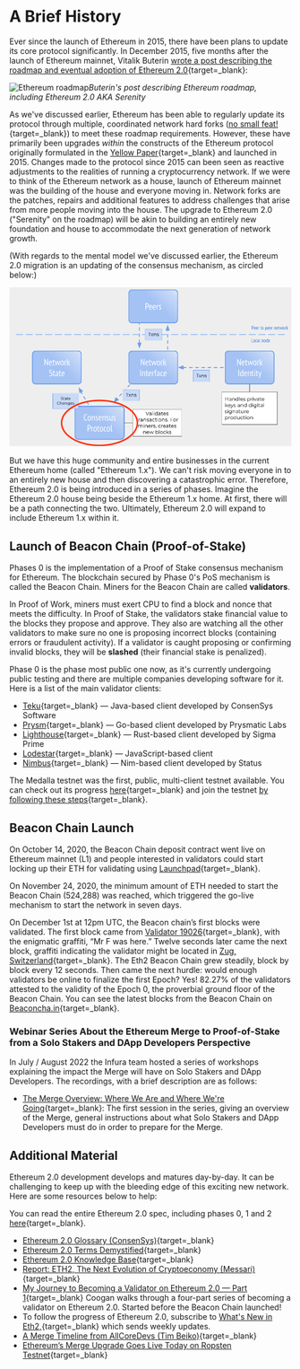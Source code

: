 # A Brief History

Ever since the launch of Ethereum in 2015, there have been plans to update its core protocol significantly. In December 2015, five months after the launch of Ethereum mainnet, Vitalik Buterin [wrote a post describing the roadmap and eventual adoption of Ethereum 2.0](https://blog.ethereum.org/2015/12/24/understanding-serenity-part-i-abstraction/){target=\_blank}:

![Ethereum roadmap](https://files.cdn.thinkific.com/file_uploads/205430/images/8a2/155/eeb/Screen_Shot_2020-09-02_at_9.56.24_AM.png)_Buterin's post describing Ethereum roadmap, including Ethereum 2.0 AKA Serenity_

As we've discussed earlier, Ethereum has been able to regularly update its protocol through multiple, coordinated network hard forks ([no small feat!](https://www.ccs.neu.edu/home/amislove/publications/Ethereum-HotNets.pdf){target=\_blank}) to meet these roadmap requirements. However, these have primarily been upgrades _within_ the constructs of the Ethereum protocol originally formulated in the [Yellow Paper](https://ethereum.github.io/yellowpaper/paper.pdf){target=\_blank} and launched in 2015\. Changes made to the protocol since 2015 can been seen as reactive adjustments to the realities of running a cryptocurrency network. If we were to think of the Ethereum network as a house, launch of Ethereum mainnet was the building of the house and everyone moving in. Network forks are the patches, repairs and additional features to address challenges that arise from more people moving into the house. The upgrade to Ethereum 2.0 ("Serenity" on the roadmap) will be akin to building an entirely new foundation and house to accommodate the next generation of network growth.

(With regards to the mental model we've discussed earlier, the Ethereum 2.0 migration is an updating of the consensus mechanism, as circled below:)

![Updating the blockchain mental model to show Ethereum 2.0](../../img/S10/ag-blockchain-eth-2.png)

But we have this huge community and entire businesses in the current Ethereum home (called "Ethereum 1.x"). We can't risk moving everyone in to an entirely new house and then discovering a catastrophic error. Therefore, Ethereum 2.0 is being introduced in a series of phases. Imagine the Ethereum 2.0 house being beside the Ethereum 1.x home. At first, there will be a path connecting the two. Ultimately, Ethereum 2.0 will expand to include Ethereum 1.x within it.

## Launch of Beacon Chain (Proof-of-Stake)

Phases 0 is the implementation of a Proof of Stake consensus mechanism for Ethereum. The blockchain secured by Phase 0's PoS mechanism is called the Beacon Chain. Miners for the Beacon Chain are called **validators**.

In Proof of Work, miners must exert CPU to find a block and nonce that meets the difficulty. In Proof of Stake, the validators stake financial value to the blocks they propose and approve. They also are watching all the other validators to make sure no one is proposing incorrect blocks (containing errors or fraudulent activity). If a validator is caught proposing or confirming invalid blocks, they will be **slashed** (their financial stake is penalized).

Phase 0 is the phase most public one now, as it's currently undergoing public testing and there are multiple companies developing software for it. Here is a list of the main validator clients:

- [Teku](https://pegasys.tech/teku/){target=\_blank} — Java-based client developed by ConsenSys Software
- [Prysm](https://github.com/prysmaticlabs/prysm){target=\_blank} — Go-based client developed by Prysmatic Labs
- [Lighthouse](https://github.com/sigp/lighthouse){target=\_blank} — Rust-based client developed by Sigma Prime
- [Lodestar](https://github.com/ChainSafeSystems/lodestar_chain){target=\_blank} — JavaScript-based client
- [Nimbus](https://github.com/status-im/nimbus){target=\_blank} — Nim-based client developed by Status

The Medalla testnet was the first, public, multi-client testnet available. You can check out its progress [here](https://eth2stats.io/medalla-testnet){target=\_blank} and join the testnet [by following these steps](https://medalla.launchpad.ethereum.org/){target=\_blank}.

## Beacon Chain Launch

On October 14, 2020, the Beacon Chain deposit contract went live on Ethereum mainnet (L1) and people interested in validators could start locking up their ETH for validating using [Launchpad](https://launchpad.ethereum.org/en/){target=\_blank}.

On November 24, 2020, the minimum amount of ETH needed to start the Beacon Chain (524,288) was reached, which triggered the go-live mechanism to start the network in seven days.

On December 1st at 12pm UTC, the Beacon chain’s first blocks were validated. The first block came from [Validator 19026](https://beaconcha.in/validator/19026){target=\_blank}, with the enigmatic graffiti, “Mr F was here.” Twelve seconds later came the next block, graffiti indicating the validator might be located in [Zug, Switzerland](https://beaconcha.in/blocks?q=BTCS+Zug+validator){target=\_blank}. The Eth2 Beacon Chain grew steadily, block by block every 12 seconds. Then came the next hurdle: would enough validators be online to finalize the first Epoch? Yes! 82.27% of the validators attested to the validity of the Epoch 0, the proverbial ground floor of the Beacon Chain. You can see the latest blocks from the Beacon Chain on [Beaconcha.in](https://beaconcha.in){target=\_blank}.

### Webinar Series About the Ethereum Merge to Proof-of-Stake from a Solo Stakers and DApp Developers Perspective

In July / August 2022 the Infura team hosted a series of workshops explaining the impact the Merge will have on Solo Stakers and DApp Developers. The recordings, with a brief description are as follows:

- [The Merge Overview: Where We Are and Where We're Going](https://www.crowdcast.io/e/the-merge-weekly/1){target=\_blank}: The first session in the series, giving an overview of the Merge, general instructions about what Solo Stakers and DApp Developers must do in order to prepare for the Merge.

## Additional Material

Ethereum 2.0 development develops and matures day-by-day. It can be challenging to keep up with the bleeding edge of this exciting new network. Here are some resources below to help:

You can read the entire Ethereum 2.0 spec, including phases 0, 1 and 2 [here](https://github.com/ethereum/consensus-specs){target=\_blank}.

- [Ethereum 2.0 Glossary (ConsenSys)](https://consensys.net/knowledge-base/ethereum-2/glossary){target=\_blank}
- [Ethereum 2.0 Terms Demystified](https://medium.com/alethio/ethereum-2-0-terms-demystified-8398357429d7){target=\_blank}
- [Ethereum 2.0 Knowledge Base](https://consensys.net/knowledge-base/ethereum-2){target=\_blank}
- [Report: ETH2, The Next Evolution of Cryptoeconomy (Messari)](https://messari.io/pdf/messari-report-eth2-the-next-evolution-of-cryptoeconomy.pdf){target=\_blank}
- [My Journey to Becoming a Validator on Ethereum 2.0 — Part 1](https://consensys.net/blog/blockchain-explained/my-journey-to-becoming-a-validator-on-ethereum-2-0){target=\_blank} Coogan walks through a four-part series of becoming a validator on Ethereum 2.0. Started before the Beacon Chain launched!
- To follow the progress of Ethereum 2.0, subscribe to [What's New in Eth2,](https://hackmd.io/@benjaminion/eth2_news){target=\_blank} which sends weekly updates.
- [A Merge Timeline from AllCoreDevs (Tim Beiko)](https://tim.mirror.xyz/sR23jU02we6zXRgsF_oTUkttL83S3vyn05vJWnnp-Lc){target=\_blank}
- [Ethereum’s Merge Upgrade Goes Live Today on Ropsten Testnet](https://decrypt.co/102320/ethereum-merge-ropsten-live){target=\_blank}
